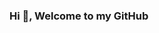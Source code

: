 ### Hi 👋, Welcome to my GitHub

<!--

I am Leo Veron, a French Data Analyst & Data Scientist!

👯 I’m looking to join a data team to learn and practice Data Science
📫 How to reach me: www.linkedin.com/in/leo-veron-inge

Some of my tech skills 👇:

-Data Analytics with SQL, BigQuery, Pandas, Numpy, and Matplotlib;
-Statistics with Scipy, Seaborn and Statsmodels;
-Machine Learning with Statsmodels and Scikit-learn
-Deep Learning (CNN, RNN, NLP) with TensorFlow and Keras
-Data Engineering (deploy code and train model on Google Cloud Platform, build an API with FastAPI, create a Docker image and deploy it on Google Run or Heroku)

-->
